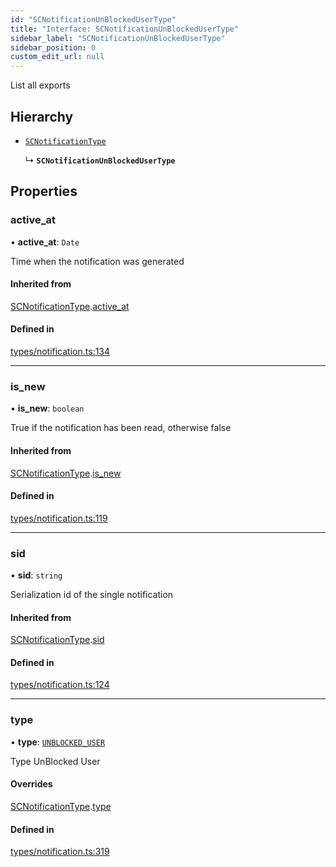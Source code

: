 ```yaml
---
id: "SCNotificationUnBlockedUserType"
title: "Interface: SCNotificationUnBlockedUserType"
sidebar_label: "SCNotificationUnBlockedUserType"
sidebar_position: 0
custom_edit_url: null
---
```


List all exports

## Hierarchy

- [`SCNotificationType`](SCNotificationType)

  ↳ **`SCNotificationUnBlockedUserType`**

## Properties

### active\_at

• **active\_at**: `Date`

Time when the notification was generated

#### Inherited from

[SCNotificationType](SCNotificationType).[active_at](SCNotificationType#active_at)

#### Defined in

[types/notification.ts:134](https://github.com/selfcommunity/community-ui/blob/8bbb33c/packages/sc-core/src/types/notification.ts#L134)

___

### is\_new

• **is\_new**: `boolean`

True if the notification has been read, otherwise false

#### Inherited from

[SCNotificationType](SCNotificationType).[is_new](SCNotificationType#is_new)

#### Defined in

[types/notification.ts:119](https://github.com/selfcommunity/community-ui/blob/8bbb33c/packages/sc-core/src/types/notification.ts#L119)

___

### sid

• **sid**: `string`

Serialization id of the single notification

#### Inherited from

[SCNotificationType](SCNotificationType).[sid](SCNotificationType#sid)

#### Defined in

[types/notification.ts:124](https://github.com/selfcommunity/community-ui/blob/8bbb33c/packages/sc-core/src/types/notification.ts#L124)

___

### type

• **type**: [`UNBLOCKED_USER`](../enums/SCNotificationTypologyType#unblocked_user)

Type UnBlocked User

#### Overrides

[SCNotificationType](SCNotificationType).[type](SCNotificationType#type)

#### Defined in

[types/notification.ts:319](https://github.com/selfcommunity/community-ui/blob/8bbb33c/packages/sc-core/src/types/notification.ts#L319)
